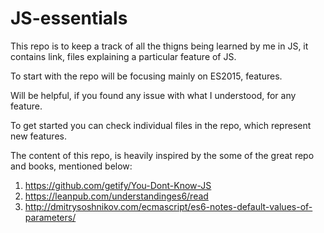 # JS-essentials

This repo is to keep a track of all the thigns being learned by me in JS, it contains link,
files explaining a particular feature of JS.

To start with the repo will be focusing mainly on ES2015, features.

Will be helpful, if you found any issue with what I understood, for any feature.

To get started you can check individual files in the repo, which represent new features.

The content of this repo, is heavily inspired by the some of the great repo and books, mentioned below:

1. https://github.com/getify/You-Dont-Know-JS
2. https://leanpub.com/understandinges6/read
3. http://dmitrysoshnikov.com/ecmascript/es6-notes-default-values-of-parameters/
